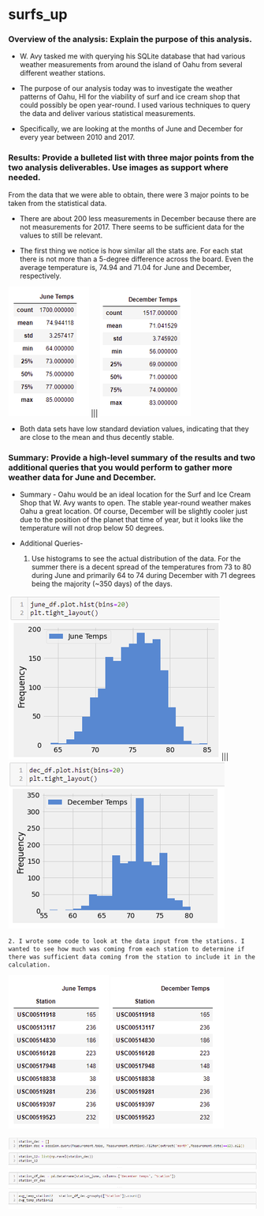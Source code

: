 # surfs_up

### Overview of the analysis: Explain the purpose of this analysis.
-  W. Avy tasked me with querying his SQLite database that had various weather measurements from around the island of Oahu from several different weather stations.

- The purpose of our analysis today was to investigate the weather patterns of Oahu, HI for the viability of surf and ice cream shop that could possibly be open year-round. I used various techniques to query the data and deliver various statistical measurements.

- Specifically, we are looking at the months of June and December for every year between 2010 and 2017.

### Results: Provide a bulleted list with three major points from the two analysis deliverables. Use images as support where needed.
From the data that we were able to obtain, there were 3 major points to be taken from the statistical data.

* There are about 200 less measurements in December because there are not measurements for 2017. There seems to be sufficient data for the values to still be relevant.

* The first thing we notice is how similar all the stats are. For each stat there is not more than a 5-degree difference across the board. Even the average temperature is, 74.94 and 71.04 for June and December, respectively. 

![june](june.png) |||  ![dec](dec.png)

* Both data sets have low standard deviation values, indicating that they are close to the mean and thus decently stable.

### Summary: Provide a high-level summary of the results and two additional queries that you would perform to gather more weather data for June and December.
- Summary - Oahu would be an ideal location for the Surf and Ice Cream Shop that W. Avy wants to open. The stable year-round weather makes Oahu a great location. Of course, December will be slightly cooler just due to the position of the planet that time of year, but it looks like the temperature will not drop below 50 degrees.

- Additional Queries-
    1. Use histograms to see the actual distribution of the data. For the summer there is a decent spread of the temperatures from 73 to 80 during June and primarily 64 to 74 during December with 71 degrees being the majority (~350 days) of the days.
    
![junehist](june_hist.png) ||| ![dechist](dec_hist.png)
    
    2. I wrote some code to look at the data input from the stations. I wanted to see how much was coming from each station to determine if there was sufficient data coming from the station to include it in the calculation.

![junestation](station_count_june.png)   ![decstation](station_count_dec.png)

![stationcode](station_code.png)

    
    
